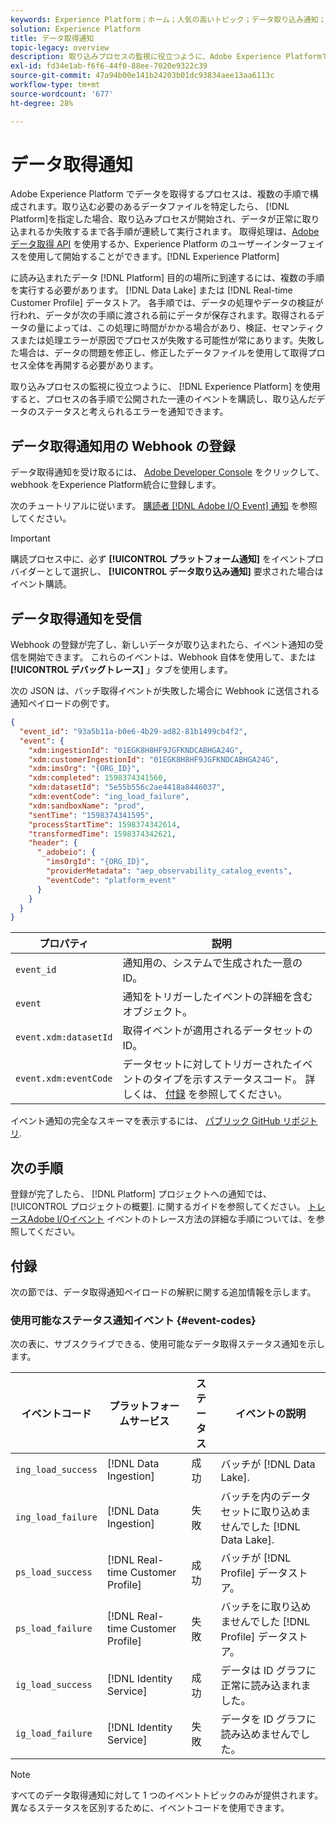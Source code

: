 ```yaml
---
keywords: Experience Platform；ホーム；人気の高いトピック；データ取り込み通知；通知；購読イベント；データ取り込みステータスイベント；ステータスイベント；購読；ステータス通知；
solution: Experience Platform
title: データ取得通知
topic-legacy: overview
description: 取り込みプロセスの監視に役立つように、Adobe Experience Platformでは、プロセスの各手順で公開された一連のイベントをサブスクライブし、取り込んだデータのステータスと考えられるエラーを通知できます。
exl-id: fd34e1ab-f6f6-44f0-88ee-7020e9322c39
source-git-commit: 47a94b00e141b24203b01dc93834aee13aa6113c
workflow-type: tm+mt
source-wordcount: '677'
ht-degree: 28%

---
```


# データ取得通知

Adobe Experience Platform でデータを取得するプロセスは、複数の手順で構成されます。取り込む必要のあるデータファイルを特定したら、 [!DNL Platform]を指定した場合、取り込みプロセスが開始され、データが正常に取り込まれるか失敗するまで各手順が連続して実行されます。 取得処理は、[Adobe データ取得 API](https://www.adobe.io/experience-platform-apis/references/data-ingestion/) を使用するか、Experience Platform のユーザーインターフェイスを使用して開始することができます。[!DNL Experience Platform]

に読み込まれたデータ [!DNL Platform] 目的の場所に到達するには、複数の手順を実行する必要があります。 [!DNL Data Lake] または [!DNL Real-time Customer Profile] データストア。 各手順では、データの処理やデータの検証が行われ、データが次の手順に渡される前にデータが保存されます。取得されるデータの量によっては、この処理に時間がかかる場合があり、検証、セマンティクスまたは処理エラーが原因でプロセスが失敗する可能性が常にあります。失敗した場合は、データの問題を修正し、修正したデータファイルを使用して取得プロセス全体を再開する必要があります。

取り込みプロセスの監視に役立つように、 [!DNL Experience Platform] を使用すると、プロセスの各手順で公開された一連のイベントを購読し、取り込んだデータのステータスと考えられるエラーを通知できます。

## データ取得通知用の Webhook の登録

データ取得通知を受け取るには、 [Adobe Developer Console](https://www.adobe.com/go/devs_console_ui) をクリックして、webhook をExperience Platform統合に登録します。

次のチュートリアルに従います。 [購読者 [!DNL Adobe I/O Event] 通知](../../observability/alerts/subscribe.md) を参照してください。

>[!IMPORTANT]
>
>購読プロセス中に、必ず **[!UICONTROL プラットフォーム通知]** をイベントプロバイダーとして選択し、 **[!UICONTROL データ取り込み通知]** 要求された場合はイベント購読。

## データ取得通知を受信

Webhook の登録が完了し、新しいデータが取り込まれたら、イベント通知の受信を開始できます。 これらのイベントは、Webhook 自体を使用して、または **[!UICONTROL デバッグトレース]** 」タブを使用します。

次の JSON は、バッチ取得イベントが失敗した場合に Webhook に送信される通知ペイロードの例です。

```json
{
  "event_id": "93a5b11a-b0e6-4b29-ad82-81b1499cb4f2",
  "event": {
    "xdm:ingestionId": "01EGK8H8HF9JGFKNDCABHGA24G",
    "xdm:customerIngestionId": "01EGK8H8HF9JGFKNDCABHGA24G",
    "xdm:imsOrg": "{ORG_ID}",
    "xdm:completed": 1598374341560,
    "xdm:datasetId": "5e55b556c2ae4418a8446037",
    "xdm:eventCode": "ing_load_failure",
    "xdm:sandboxName": "prod",
    "sentTime": "1598374341595",
    "processStartTime": 1598374342614,
    "transformedTime": 1598374342621,
    "header": {
      "_adobeio": {
        "imsOrgId": "{ORG_ID}",
        "providerMetadata": "aep_observability_catalog_events",
        "eventCode": "platform_event"
      }
    }
  }
}
```

| プロパティ | 説明 |
| --- | --- |
| `event_id` | 通知用の、システムで生成された一意の ID。 |
| `event` | 通知をトリガーしたイベントの詳細を含むオブジェクト。 |
| `event.xdm:datasetId` | 取得イベントが適用されるデータセットの ID。 |
| `event.xdm:eventCode` | データセットに対してトリガーされたイベントのタイプを示すステータスコード。 詳しくは、 [付録](#event-codes) を参照してください。 |

イベント通知の完全なスキーマを表示するには、 [パブリック GitHub リポジトリ](https://github.com/adobe/xdm/blob/master/schemas/notifications/ingestion.schema.json).

## 次の手順

登録が完了したら、 [!DNL Platform] プロジェクトへの通知では、 [!UICONTROL プロジェクトの概要]. に関するガイドを参照してください。 [トレースAdobe I/Oイベント](https://www.adobe.io/apis/experienceplatform/events/docs.html#!adobedocs/adobeio-events/master/support/tracing.md) イベントのトレース方法の詳細な手順については、を参照してください。

## 付録

次の節では、データ取得通知ペイロードの解釈に関する追加情報を示します。

### 使用可能なステータス通知イベント {#event-codes}

次の表に、サブスクライブできる、使用可能なデータ取得ステータス通知を示します。

| イベントコード | プラットフォームサービス | ステータス | イベントの説明 |
| --- | ---------------- | ------ | ----------------- |
| `ing_load_success` | [!DNL Data Ingestion] | 成功 | バッチが [!DNL Data Lake]. |
| `ing_load_failure` | [!DNL Data Ingestion] | 失敗 | バッチを内のデータセットに取り込めませんでした [!DNL Data Lake]. |
| `ps_load_success` | [!DNL Real-time Customer Profile] | 成功 | バッチが [!DNL Profile] データストア。 |
| `ps_load_failure` | [!DNL Real-time Customer Profile] | 失敗 | バッチをに取り込めませんでした [!DNL Profile] データストア。 |
| `ig_load_success` | [!DNL Identity Service] | 成功 | データは ID グラフに正常に読み込まれました。 |
| `ig_load_failure` | [!DNL Identity Service] | 失敗 | データを ID グラフに読み込めませんでした。 |

>[!NOTE]
>
> すべてのデータ取得通知に対して 1 つのイベントトピックのみが提供されます。異なるステータスを区別するために、イベントコードを使用できます。
